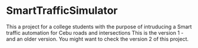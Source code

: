# SmartTrafficSimulator
This a project for a college students with the purpose of intruducing a Smart traffic automation for Cebu roads and intersections
This is the version 1 - and an older version. You might want to check the version 2 of this project.
